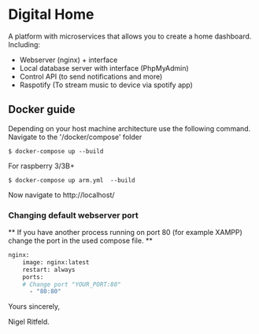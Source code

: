 # Digital Home
A platform with microservices that allows you to create a home dashboard.
Including:
- Webserver (nginx) + interface
- Local database server with interface (PhpMyAdmin)
- Control API (to send notifications and more)
- Raspotify (To stream music to device via spotify app)


## Docker guide
Depending on your host machine architecture use the following command.
Navigate to the '/docker/compose' folder
```shell
$ docker-compose up --build
```

For raspberry 3/3B+ 

```shell
$ docker-compose up arm.yml  --build
```

Now navigate to http://localhost/

### Changing default webserver port
** If you have another process running on port 80 (for example XAMPP) change the port in the used compose file. **

```dockerfile
nginx:
    image: nginx:latest
    restart: always
    ports:
    # Change port "YOUR_PORT:80"
      - "80:80" 
```

Yours sincerely,

Nigel Ritfeld.

